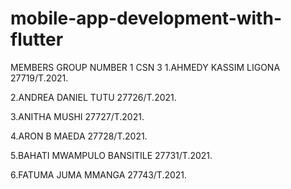 # mobile-app-development-with-flutter
MEMBERS GROUP NUMBER 1 CSN 3
1.AHMEDY KASSIM LIGONA 27719/T.2021.

2.ANDREA DANIEL TUTU 27726/T.2021.

3.ANITHA MUSHI 27727/T.2021.

4.ARON B MAEDA 27728/T.2021.

5.BAHATI MWAMPULO BANSITILE 27731/T.2021.

6.FATUMA JUMA MMANGA 27743/T.2021.

